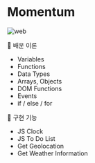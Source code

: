 # Momentum

![web](https://github.com/Hee-Young/Momentum/assets/66981758/4b57e8ca-7dc3-4015-9a38-4ca5f7900326)


📑 배운 이론
- Variables
- Functions
- Data Types
- Arrays, Objects
- DOM Functions
- Events
- if / else / for

📕 구현 기능
- JS Clock
- JS To Do List
- Get Geolocation
- Get Weather Information
